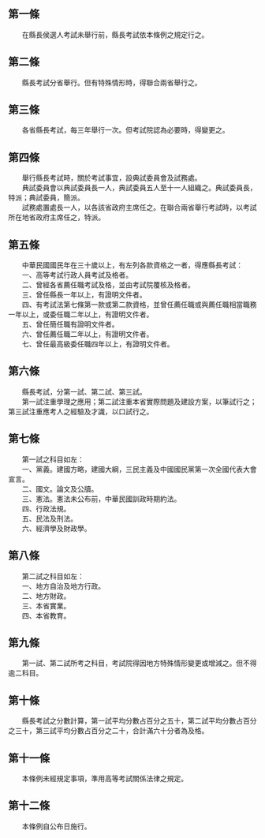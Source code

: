 第一條 
-------
　　在縣長侯選人考試未舉行前，縣長考試依本條例之規定行之。  


第二條 
-------
　　縣長考試分省舉行。但有特殊情形時，得聯合兩省舉行之。  


第三條 
-------
　　各省縣長考試，每三年舉行一次。但考試院認為必要時，得變更之。  


第四條 
-------
　　舉行縣長考試時，關於考試事宜，設典試委員會及試務處。  
　　典試委員會以典試委員長一人，典試委員五人至十一人組織之。典試委員長，特派；典試委員，簡派。  
　　試務處置處長一人，以各該省政府主席任之。在聯合兩省舉行考試時，以考試所在地省政府主席任之，特派。  


第五條 
-------
　　中華民國國民年在三十歲以上，有左列各款資格之一者，得應縣長考試：  
　　一、高等考試行政人員考試及格者。  
　　二、曾經各省薦任職考試及格，並由考試院覆核及格者。  
　　三、曾任縣長一年以上，有證明文件者。  
　　四、有考試法第七條第一款或第二款資格，並曾任薦任職或與薦任職相當職務一年以上，或委任職二年以上，有證明文件者。  
　　五、曾任簡任職有證明文件者。  
　　六、曾任薦任職二年以上，有證明文件者。  
　　七、曾任最高級委任職四年以上，有證明文件者。  


第六條 
-------
　　縣長考試，分第一試、第二試、第三試。  
　　第一試注重學理之應用；第二試注重本省實際問題及建設方案，以筆試行之；第三試注重應考人之經驗及才識，以口試行之。  


第七條 
-------
　　第一試之科目如左：  
　　一、黨義。建國方略，建國大綱，三民主義及中國國民黨第一次全國代表大會宣言。  
　　二、國文。論文及公牘。  
　　三、憲法。憲法未公布前，中華民國訓政時期約法。  
　　四、行政法規。  
　　五、民法及刑法。  
　　六、經濟學及財政學。  


第八條 
-------
　　第二試之科目如左：  
　　一、地方自治及地方行政。  
　　二、地方財政。  
　　三、本省實業。  
　　四、本省教育。  


第九條 
-------
　　第一試、第二試所考之科目，考試院得因地方特殊情形變更或增減之。但不得逾二科目。  


第十條 
-------
　　縣長考試之分數計算，第一試平均分數占百分之五十，第二試平均分數占百分之三十，第三試平均分數占百分之二十，合計滿六十分者為及格。  


第十一條 
---------
　　本條例未經規定事項，準用高等考試關係法律之規定。  


第十二條 
---------
　　本條例自公布日施行。